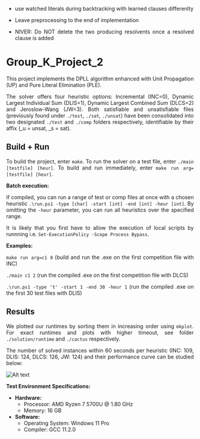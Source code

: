 <div style="text-align: justify;">

- use watched literals during backtracking with learned clauses differenlty

- Leave preprocessing to the end of implementation

- NIVER: Do NOT delete the two producing resolvents once a resolved clause is added



# Group_K_Project_2

This project implements the DPLL algorithm enhanced with Unit Propagation (UP) and Pure Literal Elimination (PLE).   
  
The solver offers four heuristic options: Incremental (INC=0), Dynamic Largest Individual Sum (DLIS=1), Dynamic Largest Combined Sum (DLCS=2) and Jeroslow-Wang (JW=3). Both satisfiable and unsatisfiable files (previously found under `./test`, `./sat`, `./unsat`) have been consolidated into two designated `./test` and `./comp` folders respectively, identifiable by their affix (_u = unsat, _s = sat).

## Build + Run
To build the project, enter `make`. To run the solver on a test file, enter `./main [testfile] [heur]`. To build and run immediately, enter `make run arg=[testfile] [heur]`. 

**Batch execution:**

If compiled, you can run a range of test or comp files at once with a chosen heuristic `.\run.ps1 -type [char] -start [int] -end [int] -heur [int]`. 
By omitting the `-heur` parameter, you can run all heuristics over the specified range.

It is likely that you first have to allow the execution of local scripts by runnning i.e. `Set-ExecutionPolicy -Scope Process Bypass`.

**Examples:**

`make run arg=c1 0` (build and run the .exe on the first competition file with INC)

`./main c1 2` (run the compiled .exe on the first competition file with DLCS)
  
`.\run.ps1 -type 't' -start 1 -end 30 -heur 1` (run the compiled .exe on the first 30 test files with DLIS)

## Results

We plotted our runtimes by sorting them in increasing order using `mkplot`. For exact runtimes and plots with higher timeout, see folder `./solution/runtime` and `./cactus` respectively.

The number of solved instances within 60 seconds per heuristic (INC: 109, DLIS: 124, DLCS: 126, JW: 124) and their performance curve can be studied below:

![Alt text](cactus/cactusPlot60secs.png/?raw=true "Optional Title")

**Test Environment Specifications:**
- **Hardware:**
  - Processor: AMD Ryzen 7 5700U @ 1.80 GHz
  - Memory: 16 GB
- **Software:**
  - Operating System: Windows 11 Pro
  - Compiler: GCC 11.2.0

</div>






